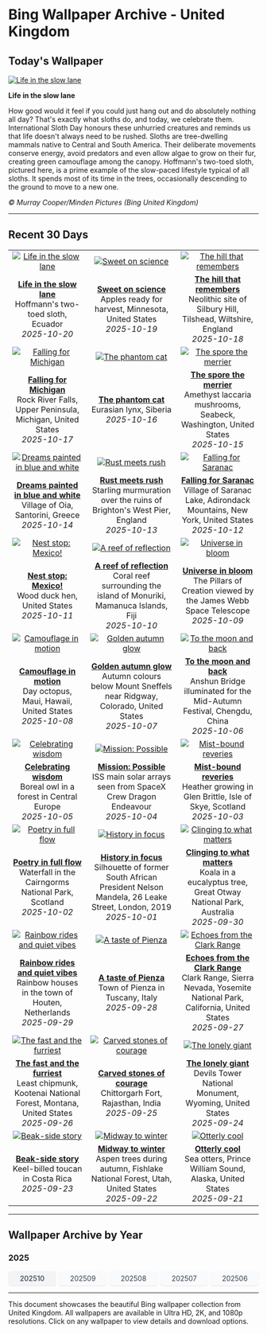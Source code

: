 # Bing Wallpaper Archive - United Kingdom

## Today's Wallpaper

[![Life in the slow lane](https://www.bing.com/th?id=OHR.HoffmansSloth_EN-GB2702154812_UHD.jpg&pid=hp&w=2560)](https://bing.codexun.com/gb/detail/20251020)

**Life in the slow lane**

How good would it feel if you could just hang out and do absolutely nothing all day? That's exactly what sloths do, and today, we celebrate them. International Sloth Day honours these unhurried creatures and reminds us that life doesn't always need to be rushed. Sloths are tree-dwelling mammals native to Central and South America. Their deliberate movements conserve energy, avoid predators and even allow algae to grow on their fur, creating green camouflage among the canopy. Hoffmann's two-toed sloth, pictured here, is a prime example of the slow-paced lifestyle typical of all sloths. It spends most of its time in the trees, occasionally descending to the ground to move to a new one.

*© Murray Cooper/Minden Pictures (Bing United Kingdom)*

---

## Recent 30 Days

| | | |
|:---:|:---:|:---:|
| [![Life in the slow lane](https://www.bing.com/th?id=OHR.HoffmansSloth_EN-GB2702154812_UHD.jpg&pid=hp&w=2560)](https://bing.codexun.com/gb/detail/20251020) | [![Sweet on science](https://www.bing.com/th?id=OHR.AppleHarvest_EN-GB2257227722_UHD.jpg&pid=hp&w=2560)](https://bing.codexun.com/gb/detail/20251019) | [![The hill that remembers](https://www.bing.com/th?id=OHR.SilburyHill_EN-GB2103957342_UHD.jpg&pid=hp&w=2560)](https://bing.codexun.com/gb/detail/20251018) | 
| **[Life in the slow lane](https://bing.codexun.com/gb/detail/20251020)**<br>Hoffmann's two-toed sloth, Ecuador<br>*2025-10-20* | **[Sweet on science](https://bing.codexun.com/gb/detail/20251019)**<br>Apples ready for harvest, Minnesota, United States<br>*2025-10-19* | **[The hill that remembers](https://bing.codexun.com/gb/detail/20251018)**<br>Neolithic site of Silbury Hill, Tilshead, Wiltshire, England<br>*2025-10-18* | 
| [![Falling for Michigan](https://www.bing.com/th?id=OHR.RockRiverFalls_EN-GB1931975271_UHD.jpg&pid=hp&w=2560)](https://bing.codexun.com/gb/detail/20251017) | [![The phantom cat](https://www.bing.com/th?id=OHR.SiberianLynx_EN-GB8420087403_UHD.jpg&pid=hp&w=2560)](https://bing.codexun.com/gb/detail/20251016) | [![The spore the merrier](https://www.bing.com/th?id=OHR.AmethystLaccaria_EN-GB8262001695_UHD.jpg&pid=hp&w=2560)](https://bing.codexun.com/gb/detail/20251015) | 
| **[Falling for Michigan](https://bing.codexun.com/gb/detail/20251017)**<br>Rock River Falls, Upper Peninsula, Michigan, United States<br>*2025-10-17* | **[The phantom cat](https://bing.codexun.com/gb/detail/20251016)**<br>Eurasian lynx, Siberia<br>*2025-10-16* | **[The spore the merrier](https://bing.codexun.com/gb/detail/20251015)**<br>Amethyst laccaria mushrooms, Seabeck, Washington, United States<br>*2025-10-15* | 
| [![Dreams painted in blue and white](https://www.bing.com/th?id=OHR.OiaSantorini_EN-GB8058945435_UHD.jpg&pid=hp&w=2560)](https://bing.codexun.com/gb/detail/20251014) | [![Rust meets rush](https://www.bing.com/th?id=OHR.StarlingBrighton2025_EN-GB5939254897_UHD.jpg&pid=hp&w=2560)](https://bing.codexun.com/gb/detail/20251013) | [![Falling for Saranac](https://www.bing.com/th?id=OHR.SaranacLake_EN-GB5589818058_UHD.jpg&pid=hp&w=2560)](https://bing.codexun.com/gb/detail/20251012) | 
| **[Dreams painted in blue and white](https://bing.codexun.com/gb/detail/20251014)**<br>Village of Oia, Santorini, Greece<br>*2025-10-14* | **[Rust meets rush](https://bing.codexun.com/gb/detail/20251013)**<br>Starling murmuration over the ruins of Brighton's West Pier, England<br>*2025-10-13* | **[Falling for Saranac](https://bing.codexun.com/gb/detail/20251012)**<br>Village of Saranac Lake, Adirondack Mountains, New York, United States<br>*2025-10-12* | 
| [![Nest stop: Mexico!](https://www.bing.com/th?id=OHR.WoodDuckHen_EN-GB5445479640_UHD.jpg&pid=hp&w=2560)](https://bing.codexun.com/gb/detail/20251011) | [![A reef of reflection](https://www.bing.com/th?id=OHR.MonurikiFiji_EN-GB5307318194_UHD.jpg&pid=hp&w=2560)](https://bing.codexun.com/gb/detail/20251010) | [![Universe in bloom](https://www.bing.com/th?id=OHR.WebbPillars_EN-GB5169547738_UHD.jpg&pid=hp&w=2560)](https://bing.codexun.com/gb/detail/20251009) | 
| **[Nest stop: Mexico!](https://bing.codexun.com/gb/detail/20251011)**<br>Wood duck hen, United States<br>*2025-10-11* | **[A reef of reflection](https://bing.codexun.com/gb/detail/20251010)**<br>Coral reef surrounding the island of Monuriki, Mamanuca Islands, Fiji<br>*2025-10-10* | **[Universe in bloom](https://bing.codexun.com/gb/detail/20251009)**<br>The Pillars of Creation viewed by the James Webb Space Telescope<br>*2025-10-09* | 
| [![Camouflage in motion](https://www.bing.com/th?id=OHR.OctopusCyanea_EN-GB5018105251_UHD.jpg&pid=hp&w=2560)](https://bing.codexun.com/gb/detail/20251008) | [![Golden autumn glow](https://www.bing.com/th?id=OHR.RidgwayAspens_EN-GB4884464302_UHD.jpg&pid=hp&w=2560)](https://bing.codexun.com/gb/detail/20251007) | [![To the moon and back](https://www.bing.com/th?id=OHR.AnshunBridge_EN-GB4728597345_UHD.jpg&pid=hp&w=2560)](https://bing.codexun.com/gb/detail/20251006) | 
| **[Camouflage in motion](https://bing.codexun.com/gb/detail/20251008)**<br>Day octopus, Maui, Hawaii, United States<br>*2025-10-08* | **[Golden autumn glow](https://bing.codexun.com/gb/detail/20251007)**<br>Autumn colours below Mount Sneffels near Ridgway, Colorado, United States<br>*2025-10-07* | **[To the moon and back](https://bing.codexun.com/gb/detail/20251006)**<br>Anshun Bridge illuminated for the Mid-Autumn Festival, Chengdu, China<br>*2025-10-06* | 
| [![Celebrating wisdom](https://www.bing.com/th?id=OHR.TeacherOwl_EN-GB4585864931_UHD.jpg&pid=hp&w=2560)](https://bing.codexun.com/gb/detail/20251005) | [![Mission: Possible](https://www.bing.com/th?id=OHR.DragonEndeavour_EN-GB3820575849_UHD.jpg&pid=hp&w=2560)](https://bing.codexun.com/gb/detail/20251004) | [![Mist-bound reveries](https://www.bing.com/th?id=OHR.SkyeHeather_EN-GB3363939992_UHD.jpg&pid=hp&w=2560)](https://bing.codexun.com/gb/detail/20251003) | 
| **[Celebrating wisdom](https://bing.codexun.com/gb/detail/20251005)**<br>Boreal owl in a forest in Central Europe<br>*2025-10-05* | **[Mission: Possible](https://bing.codexun.com/gb/detail/20251004)**<br>ISS main solar arrays seen from SpaceX Crew Dragon Endeavour<br>*2025-10-04* | **[Mist-bound reveries](https://bing.codexun.com/gb/detail/20251003)**<br>Heather growing in Glen Brittle, Isle of Skye, Scotland<br>*2025-10-03* | 
| [![Poetry in full flow](https://www.bing.com/th?id=OHR.NationalPoetryDay2025_EN-GB3464467927_UHD.jpg&pid=hp&w=2560)](https://bing.codexun.com/gb/detail/20251002) | [![History in focus](https://www.bing.com/th?id=OHR.BlackMonthUK2025_EN-GB0715842244_UHD.jpg&pid=hp&w=2560)](https://bing.codexun.com/gb/detail/20251001) | [![Clinging to what matters](https://www.bing.com/th?id=OHR.EucalyptusKoala_EN-GB0256529335_UHD.jpg&pid=hp&w=2560)](https://bing.codexun.com/gb/detail/20250930) | 
| **[Poetry in full flow](https://bing.codexun.com/gb/detail/20251002)**<br>Waterfall in the Cairngorms National Park, Scotland<br>*2025-10-02* | **[History in focus](https://bing.codexun.com/gb/detail/20251001)**<br>Silhouette of former South African President Nelson Mandela, 26 Leake Street, London, 2019<br>*2025-10-01* | **[Clinging to what matters](https://bing.codexun.com/gb/detail/20250930)**<br>Koala in a eucalyptus tree, Great Otway National Park, Australia<br>*2025-09-30* | 
| [![Rainbow rides and quiet vibes](https://www.bing.com/th?id=OHR.HoutenHouses_EN-GB0083761278_UHD.jpg&pid=hp&w=2560)](https://bing.codexun.com/gb/detail/20250929) | [![A taste of Pienza](https://www.bing.com/th?id=OHR.PienzaItaly_EN-GB9891059804_UHD.jpg&pid=hp&w=2560)](https://bing.codexun.com/gb/detail/20250928) | [![Echoes from the Clark Range](https://www.bing.com/th?id=OHR.YosemiteClark_EN-GB9745293465_UHD.jpg&pid=hp&w=2560)](https://bing.codexun.com/gb/detail/20250927) | 
| **[Rainbow rides and quiet vibes](https://bing.codexun.com/gb/detail/20250929)**<br>Rainbow houses in the town of Houten, Netherlands<br>*2025-09-29* | **[A taste of Pienza](https://bing.codexun.com/gb/detail/20250928)**<br>Town of Pienza in Tuscany, Italy<br>*2025-09-28* | **[Echoes from the Clark Range](https://bing.codexun.com/gb/detail/20250927)**<br>Clark Range, Sierra Nevada, Yosemite National Park, California, United States<br>*2025-09-27* | 
| [![The fast and the furriest](https://www.bing.com/th?id=OHR.AutumnChipmunk_EN-GB9058636428_UHD.jpg&pid=hp&w=2560)](https://bing.codexun.com/gb/detail/20250926) | [![Carved stones of courage](https://www.bing.com/th?id=OHR.FortChittorgarh_EN-GB8794173369_UHD.jpg&pid=hp&w=2560)](https://bing.codexun.com/gb/detail/20250925) | [![The lonely giant](https://www.bing.com/th?id=OHR.BearLodge_EN-GB8627501672_UHD.jpg&pid=hp&w=2560)](https://bing.codexun.com/gb/detail/20250924) | 
| **[The fast and the furriest](https://bing.codexun.com/gb/detail/20250926)**<br>Least chipmunk, Kootenai National Forest, Montana, United States<br>*2025-09-26* | **[Carved stones of courage](https://bing.codexun.com/gb/detail/20250925)**<br>Chittorgarh Fort, Rajasthan, India<br>*2025-09-25* | **[The lonely giant](https://bing.codexun.com/gb/detail/20250924)**<br>Devils Tower National Monument, Wyoming, United States<br>*2025-09-24* | 
| [![Beak-side story](https://www.bing.com/th?id=OHR.ToucanForest_EN-GB8333466039_UHD.jpg&pid=hp&w=2560)](https://bing.codexun.com/gb/detail/20250923) | [![Midway to winter](https://www.bing.com/th?id=OHR.AspenEquinox_EN-GB2838380564_UHD.jpg&pid=hp&w=2560)](https://bing.codexun.com/gb/detail/20250922) | [![Otterly cool](https://www.bing.com/th?id=OHR.IceOtters_EN-GB2135978576_UHD.jpg&pid=hp&w=2560)](https://bing.codexun.com/gb/detail/20250921) | 
| **[Beak-side story](https://bing.codexun.com/gb/detail/20250923)**<br>Keel-billed toucan in Costa Rica<br>*2025-09-23* | **[Midway to winter](https://bing.codexun.com/gb/detail/20250922)**<br>Aspen trees during autumn, Fishlake National Forest, Utah, United States<br>*2025-09-22* | **[Otterly cool](https://bing.codexun.com/gb/detail/20250921)**<br>Sea otters, Prince William Sound, Alaska, United States<br>*2025-09-21* | 


---

## Wallpaper Archive by Year

### 2025
<div style="display: grid; grid-template-columns: repeat(auto-fit, minmax(80px, 1fr)); gap: 6px; margin: 12px 0;">
<a href="https://bing.codexun.com/gb/archive/202510" style="padding: 6px 12px; font-size: 14px; border-radius: 6px; box-shadow: 0 1px 2px rgba(0,0,0,0.1); background-color: #f3f4f6; color: #374151; text-decoration: none; text-align: center; transition: background-color 0.2s ease; font-weight: 500;">202510</a>
<a href="https://bing.codexun.com/gb/archive/202509" style="padding: 6px 12px; font-size: 14px; border-radius: 6px; box-shadow: 0 1px 2px rgba(0,0,0,0.1); background-color: #f9fafb; color: #374151; text-decoration: none; text-align: center; transition: background-color 0.2s ease;">202509</a>
<a href="https://bing.codexun.com/gb/archive/202508" style="padding: 6px 12px; font-size: 14px; border-radius: 6px; box-shadow: 0 1px 2px rgba(0,0,0,0.1); background-color: #f9fafb; color: #374151; text-decoration: none; text-align: center; transition: background-color 0.2s ease;">202508</a>
<a href="https://bing.codexun.com/gb/archive/202507" style="padding: 6px 12px; font-size: 14px; border-radius: 6px; box-shadow: 0 1px 2px rgba(0,0,0,0.1); background-color: #f9fafb; color: #374151; text-decoration: none; text-align: center; transition: background-color 0.2s ease;">202507</a>
<a href="https://bing.codexun.com/gb/archive/202506" style="padding: 6px 12px; font-size: 14px; border-radius: 6px; box-shadow: 0 1px 2px rgba(0,0,0,0.1); background-color: #f9fafb; color: #374151; text-decoration: none; text-align: center; transition: background-color 0.2s ease;">202506</a>
</div>



---

This document showcases the beautiful Bing wallpaper collection from United Kingdom. All wallpapers are available in Ultra HD, 2K, and 1080p resolutions. Click on any wallpaper to view details and download options.
